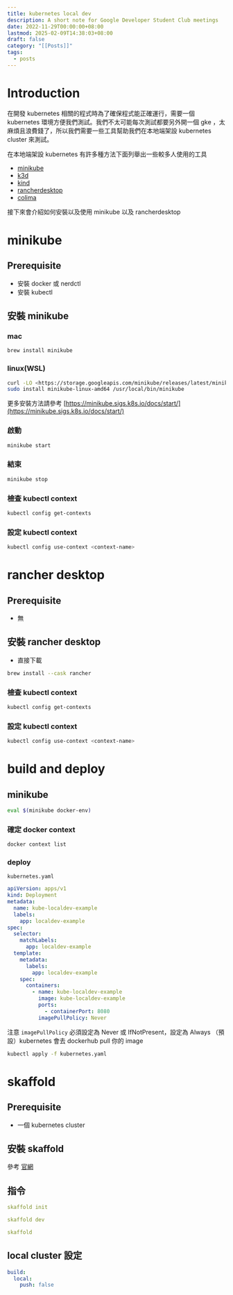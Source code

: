 ```yaml
---
title: kubernetes local dev
description: A short note for Google Developer Student Club meetings
date: 2022-11-29T00:00:00+08:00
lastmod: 2025-02-09T14:38:03+08:00
draft: false
category: "[[Posts]]"
tags:
  - posts
---
```


# Introduction

在開發 kubernetes 相關的程式時為了確保程式能正確運行，需要一個 kubernetes 環境方便我們測試。我們不太可能每次測試都要另外開一個 gke ，太麻煩且浪費錢了，所以我們需要一些工具幫助我們在本地端架設 kubernetes cluster 來測試。

在本地端架設 kubernetes 有許多種方法下面列舉出一些較多人使用的工具

- [minikube](https://minikube.sigs.k8s.io/docs/)
- [k3d](https://k3d.io/)
- [kind](https://kind.sigs.k8s.io)
- [rancherdesktop](https://rancherdesktop.io)
- [colima](https://github.com/abiosoft/colima)

接下來會介紹如何安裝以及使用 minikube 以及 rancherdesktop

# minikube

## Prerequisite

- 安裝 docker 或 nerdctl
- 安裝 kubectl

## 安裝 minikube

### mac

```bash
brew install minikube
```

### linux(WSL)

```bash
curl -LO <https://storage.googleapis.com/minikube/releases/latest/minikube-linux-amd64>
sudo install minikube-linux-amd64 /usr/local/bin/minikube
```

更多安裝方法請參考 [https://minikube.sigs.k8s.io/docs/start/](https://minikube.sigs.k8s.io/docs/start/)

### 啟動

```bash
minikube start
```

### 結束

```bash
minikube stop
```

### 檢查 kubectl context

```bash
kubectl config get-contexts
```

### 設定 kubectl context

```bash
kubectl config use-context <context-name>
```

# rancher desktop

## Prerequisite

- 無

## 安裝 rancher desktop

- 直接下載

```bash
brew install --cask rancher
```

### 檢查 kubectl context

```bash
kubectl config get-contexts
```

### 設定 kubectl context

```bash
kubectl config use-context <context-name>
```

# build and deploy

## minikube

```bash
eval $(minikube docker-env)
```

### 確定 docker context

```bash
docker context list
```

### deploy

`kubernetes.yaml`

```yaml
apiVersion: apps/v1
kind: Deployment
metadata:
  name: kube-localdev-example
  labels:
    app: localdev-example
spec:
  selector:
    matchLabels:
      app: localdev-example
  template:
    metadata:
      labels:
        app: localdev-example
    spec:
      containers:
        - name: kube-localdev-example
          image: kube-localdev-example
          ports:
            - containerPort: 8080
          imagePullPolicy: Never
```

注意 `imagePullPolicy` 必須設定為 Never 或 IfNotPresent，設定為 Always （預設）kubernetes 會去 dockerhub pull 你的 image

```bash
kubectl apply -f kubernetes.yaml
```

# skaffold

## Prerequisite

- 一個 kubernetes cluster

## 安裝 skaffold

參考 [官網](https://skaffold.dev/docs/install/)

## 指令

```yaml
skaffold init
```

```yaml
skaffold dev
```

```yaml
skaffold
```

## local cluster 設定

```yaml
build:
  local:
    push: false
```
